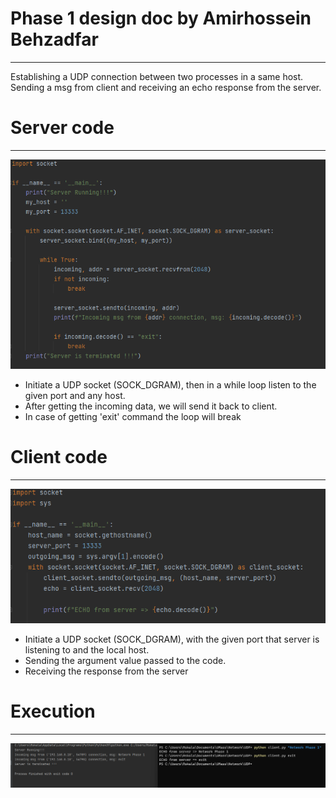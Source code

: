 # Phase 1 design doc by Amirhossein Behzadfar
___
Establishing a UDP connection between two processes in a same host. Sending a msg from client and receiving an echo response from the server.

# Server code
___
![Alt text](./server_snap.png?raw=true "Optional Title")
* Initiate a UDP socket (SOCK_DGRAM), then in a while loop listen to the given port and any host.
* After getting the incoming data, we will send it back to client. 
* In case of getting 'exit' command the loop will break

# Client code
___
![Alt text](./client_snap.png?raw=true "Optional Title")
* Initiate a UDP socket (SOCK_DGRAM), with the given port that server is listening to and the local host.
* Sending the argument value passed to the code. 
* Receiving the response from the server

# Execution
___
![Alt text](./phase_1.png?raw=true "Optional Title")